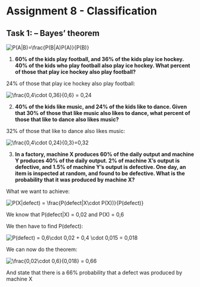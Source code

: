 # Assignment 8 - Classification

## Task 1: – Bayes’ theorem

   <img src="https://latex.codecogs.com/gif.latex?\inline&space;P(A|B)=\frac{P(B|A)P(A)}{P(B)}" title="P(A|B)=\frac{P(B|A)P(A)}{P(B)}" />


1.  **60% of the kids play football, and 36% of the kids play ice hockey. 40% of the kids who play football also play ice hockey. What percent of those that play ice hockey also play football?**

24% of those that play ice hockey also play football:

<img src="https://latex.codecogs.com/gif.latex?\frac{0,4\cdot&space;0,36}{0,6}&space;=&space;0,24" title="\frac{0,4\cdot 0,36}{0,6} = 0,24" />


2. **40% of the kids like music, and 24% of the kids like to dance. Given that 30% of those that like
music also likes to dance, what percent of those that like to dance also likes music?**

32% of those that like to dance also likes music:

<img src="https://latex.codecogs.com/gif.latex?\frac{0,4\cdot&space;0,24}{0,3}=0,32" title="\frac{0,4\cdot 0,24}{0,3}=0,32" />


3. **In a factory, machine X produces 60% of the daily output and machine Y produces 40% of the daily
output.
2% of machine X’s output is defective, and 1.5% of machine Y’s output is defective.
One day, an item is inspected at random, and found to be defective. What is the probability that it
was produced by machine X?**

What we want to achieve:

<img src="https://latex.codecogs.com/gif.latex?P(X|defect)&space;=&space;\frac{P(defect|X\cdot&space;P(X))}{P(defect)}" title="P(X|defect) = \frac{P(defect|X\cdot P(X))}{P(defect)}" />

We know that P(defect|X) = 0,02 and P(X) = 0,6

We then have to find P(defect):

<img src="https://latex.codecogs.com/gif.latex?\inline&space;P(defect)&space;=&space;0,6\cdot&space;0,02&space;&plus;&space;0,4&space;\cdot&space;0,015&space;=&space;0,018" title="P(defect) = 0,6\cdot 0,02 + 0,4 \cdot 0,015 = 0,018" />

We can now do the theorem:

<img src="https://latex.codecogs.com/gif.latex?\inline&space;\frac{0,02\cdot&space;0,6}{0,018}&space;=&space;0,66" title="\frac{0,02\cdot 0,6}{0,018} = 0,66" />

And state that there is a 66% probability that a defect was produced by machine X
